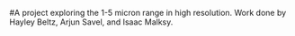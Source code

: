#A project exploring the 1-5 micron range in high resolution. Work done by Hayley Beltz, Arjun Savel, and Isaac Malksy. 